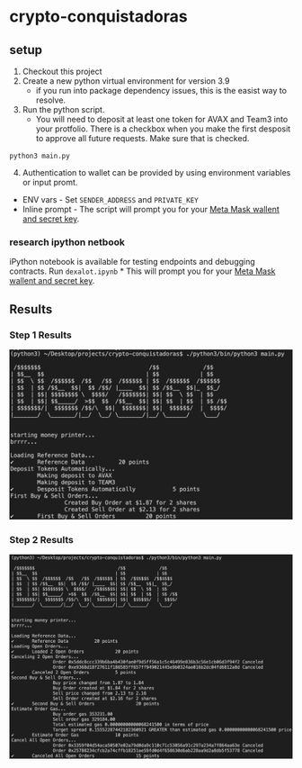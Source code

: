 # crypto-conquistadoras

## setup 

1. Checkout this project
2. Create a new python virtual environment for version 3.9
    * if you run into package dependency issues, this is the easist way to resolve.
3. Run the python script. 
   *  You will need to deposit at least one token for AVAX and Team3 into your protfolio. There is a checkbox when you make the first desposit to approve all future requests. Make sure that is checked.

```
python3 main.py
```

4. Authentication to wallet can be provided by using environment variables or input promt. 
* ENV vars - Set `SENDER_ADDRESS` and `PRIVATE_KEY`
* Inline prompt - The script will prompt you for your [Meta Mask wallent and secret key](https://metamask.zendesk.com/hc/en-us/articles/360015289632-How-to-Export-an-Account-Private-Key).

### research ipython netbook  

iPython notebook is available for testing endpoints and debugging contracts. 
Run `dexalot.ipynb`
    * This will prompt you for your [Meta Mask wallent and secret key](https://metamask.zendesk.com/hc/en-us/articles/360015289632-How-to-Export-an-Account-Private-Key).

## Results

### Step 1 Results
![Results 1](https://github.com/leegitw/crypto-conquistadoras/blob/master/dexalot-mm-2022-03-27-results1.png)

### Step 2 Results
![Results 2](https://github.com/leegitw/crypto-conquistadoras/blob/master/dexalot-mm-2022-03-27-results2.png)


